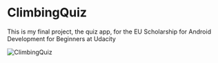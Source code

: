 # ClimbingQuiz
This is my final project, the quiz app, for the EU Scholarship for Android Development for Beginners at Udacity

![ClimbingQuiz](http://i.imgur.com/iEBb5UF.png)
